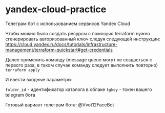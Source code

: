 # yandex-cloud-practice
Телеграм бот с использованием сервисов Yandex Cloud

Чтобы можно было создать ресурсы с помощью terraform нужно сгенерировать авторизованный ключ следуя следующей инструкции:
https://cloud.yandex.ru/docs/tutorials/infrastructure-management/terraform-quickstart#get-credentials

Далее применить команду (message queue могут не создасться с первого раза, в таком случае команду следует выполнить повторно)
`terraform apply`

И ввести входные параметры:

`folder_id` - идентификатор каталога в облаке
`tgkey` - токен вашего telegram бота


Готовый вариант телеграм бота: @Vvot12FaceBot
